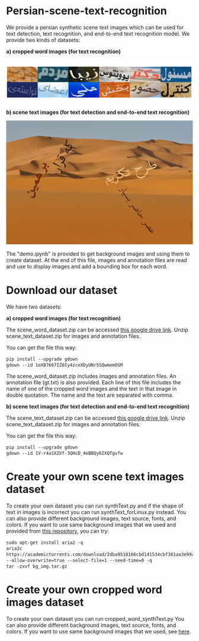 # Persian-scene-text-recognition

We provide a persian synthetic scene text images which can be used for text detection, text recognition, and end-to-end text recognition model.
We provide two kinds of datasets:

**a) cropped word images (for text recognition)**

![sample image of cropped word images](scene_word_images.png)

**b) scene text images (for text detection and end-to-end text recognition)**

![sample image of scene text images](scene_text_image.jpg)

The "demo.ipynb" is provided to get background images and using them to create dataset. At the end of this file, images and annotation files are read and use to display images and add a bounding box for each word.


# Download our dataset
We have two datasets:

**a) cropped word images (for text recognition)**

The scene_word_dataset.zip can be accessed [this google drive link](https://drive.google.com/file/d/1oXB7667IZ0Iy4zceXDyUNr5SQwmemOSM/view?usp=sharing).
Unzip scene_text_dataset.zip for images and annotation files.

You can get the file this way:
```
pip install --upgrade gdown
gdown --id 1oXB7667IZ0Iy4zceXDyUNr5SQwmemOSM
```


The scene_word_dataset.zip includes images and annotation files. An annotation file (gt.txt) is also provided. Each line of this file includes the name of one of the cropped word images and the text in that image in double quotation. The name and the text are separated with comma.

**b) scene text images (for text detection and end-to-end text recognition)**

The scene_text_dataset.zip can be accessed [this google drive link](https://drive.google.com/file/d/1V-r4a1XZVf-3QHcD_4eBBQy6IXQTgvfw/view?usp=sharing).
Unzip scene_text_dataset.zip for images and annotation files.

You can get the file this way:
```
pip install --upgrade gdown
gdown --id 1V-r4a1XZVf-3QHcD_4eBBQy6IXQTgvfw
```

# Create your own scene text images dataset
To create your own dataset you can run synthText.py and if the shape of text in images is incorrect you can run synthText_forLinux.py instead.
You can also provide different background images, text source, fonts, and colors.
If you want to use same background images that we used and provided from [this repository](https://github.com/ankush-me/SynthText), you can try:
```
sudo apt-get install aria2 -q
aria2c https://academictorrents.com/download/2dba9518166cbd141534cbf381aa3e99a087e83c.torrent --allow-overwrite=true --select-file=1 --seed-time=0 -q
tar -zxvf bg_img.tar.gz
```

# Create your own cropped word images dataset
To create your own dataset you can run cropped_word_synthText.py
You can also provide different background images, text source, fonts, and colors.
If you want to use same background images that we used, see [here](https://github.com/zekavat-ITRC/Persian-scene-text-recognition-Dataset#create-your-own-scene-text-images-dataset).
